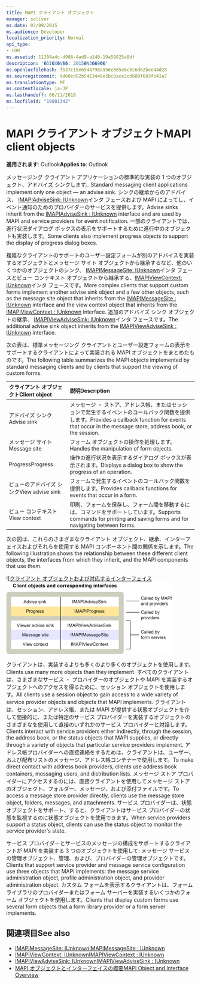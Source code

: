 ```yaml
---
title: MAPI クライアント オブジェクト
manager: soliver
ms.date: 03/09/2015
ms.audience: Developer
localization_priority: Normal
api_type:
- COM
ms.assetid: 11304a4c-d986-4ad9-a140-19a59825a8df
description: '�ŏI�X�V��: 2015�N3��9��'
ms.openlocfilehash: fb37c15e6544798a956e865e6c8c6d62bee44d28
ms.sourcegitcommit: 9d60cd82b5413446e5bc8ace2cd689f683fb41a7
ms.translationtype: MT
ms.contentlocale: ja-JP
ms.lasthandoff: 06/11/2018
ms.locfileid: "19801342"
---
```

# <a name="mapi-client-objects"></a><span data-ttu-id="e0e43-103">MAPI クライアント オブジェクト</span><span class="sxs-lookup"><span data-stu-id="e0e43-103">MAPI client objects</span></span>
  
<span data-ttu-id="e0e43-104">**適用されます**: Outlook</span><span class="sxs-lookup"><span data-stu-id="e0e43-104">**Applies to**: Outlook</span></span> 
  
<span data-ttu-id="e0e43-105">メッセージング クライアント アプリケーションの標準的な実装の 1 つのオブジェクト、アドバイズ シンクします。</span><span class="sxs-lookup"><span data-stu-id="e0e43-105">Standard messaging client applications implement only one object — an advise sink.</span></span> <span data-ttu-id="e0e43-106">シンクの継承からのアドバイス、 [IMAPIAdviseSink: IUnknown](imapiadvisesinkiunknown.md)インタ フェースおよび MAPI によってし、イベント通知のためのプロバイダーのサービスを提供します。</span><span class="sxs-lookup"><span data-stu-id="e0e43-106">Advise sinks inherit from the [IMAPIAdviseSink : IUnknown](imapiadvisesinkiunknown.md) interface and are used by MAPI and service providers for event notification.</span></span> <span data-ttu-id="e0e43-107">一部のクライアントでは、進行状況ダイアログ ボックスの表示をサポートするために進行中のオブジェクトも実装します。</span><span class="sxs-lookup"><span data-stu-id="e0e43-107">Some clients also implement progress objects to support the display of progress dialog boxes.</span></span> 
  
<span data-ttu-id="e0e43-108">複雑なクライアントのサポートのユーザー設定フォームが別のアドバイスを実装するオブジェクトとメッセージ サイト オブジェクトから継承するなど、他のいくつかのオブジェクトのシンク、 [IMAPIMessageSite: IUnknown](imapimessagesiteiunknown.md)インタ フェースとビュー コンテキスト オブジェクトから継承する、[IMAPIViewContext: IUnknown](imapiviewcontextiunknown.md)インタ フェースです。</span><span class="sxs-lookup"><span data-stu-id="e0e43-108">More complex clients that support custom forms implement another advise sink object and a few other objects, such as the message site object that inherits from the [IMAPIMessageSite : IUnknown](imapimessagesiteiunknown.md) interface and the view context object that inherits from the [IMAPIViewContext : IUnknown](imapiviewcontextiunknown.md) interface.</span></span> <span data-ttu-id="e0e43-109">追加のアドバイズ シンク オブジェクトの継承、 [IMAPIViewAdviseSink: IUnknown](imapiviewadvisesinkiunknown.md)インタ フェースです。</span><span class="sxs-lookup"><span data-stu-id="e0e43-109">The additional advise sink object inherits from the [IMAPIViewAdviseSink : IUnknown](imapiviewadvisesinkiunknown.md) interface.</span></span> 
  
<span data-ttu-id="e0e43-110">次の表は、標準メッセージング クライアントとユーザー設定フォームの表示をサポートするクライアントによって実装される MAPI オブジェクトをまとめたものです。</span><span class="sxs-lookup"><span data-stu-id="e0e43-110">The following table summarizes the MAPI objects implemented by standard messaging clients and by clients that support the viewing of custom forms.</span></span>
  
|<span data-ttu-id="e0e43-111">**クライアント オブジェクト**</span><span class="sxs-lookup"><span data-stu-id="e0e43-111">**Client object**</span></span>|<span data-ttu-id="e0e43-112">**説明**</span><span class="sxs-lookup"><span data-stu-id="e0e43-112">**Description**</span></span>|
|:-----|:-----|
|<span data-ttu-id="e0e43-113">アドバイズ シンク</span><span class="sxs-lookup"><span data-stu-id="e0e43-113">Advise sink</span></span>  <br/> |<span data-ttu-id="e0e43-114">メッセージ ・ ストア、アドレス帳、またはセッションで発生するイベントのコールバック関数を提供します。</span><span class="sxs-lookup"><span data-stu-id="e0e43-114">Provides a callback function for events that occur in the message store, address book, or the session.</span></span>  <br/> |
|<span data-ttu-id="e0e43-115">メッセージ サイト</span><span class="sxs-lookup"><span data-stu-id="e0e43-115">Message site</span></span>  <br/> |<span data-ttu-id="e0e43-116">フォーム オブジェクトの操作を処理します。</span><span class="sxs-lookup"><span data-stu-id="e0e43-116">Handles the manipulation of form objects.</span></span>  <br/> |
|<span data-ttu-id="e0e43-117">Progress</span><span class="sxs-lookup"><span data-stu-id="e0e43-117">Progress</span></span>  <br/> |<span data-ttu-id="e0e43-118">操作の進行状況を表示するダイアログ ボックスが表示されます。</span><span class="sxs-lookup"><span data-stu-id="e0e43-118">Displays a dialog box to show the progress of an operation.</span></span>  <br/> |
|<span data-ttu-id="e0e43-119">ビューのアドバイズ シンク</span><span class="sxs-lookup"><span data-stu-id="e0e43-119">View advise sink</span></span>  <br/> |<span data-ttu-id="e0e43-120">フォームで発生するイベントのコールバック関数を提供します。</span><span class="sxs-lookup"><span data-stu-id="e0e43-120">Provides callback functions for events that occur in a form.</span></span>  <br/> |
|<span data-ttu-id="e0e43-121">ビュー コンテキスト</span><span class="sxs-lookup"><span data-stu-id="e0e43-121">View context</span></span>  <br/> |<span data-ttu-id="e0e43-122">印刷、フォームを保存し、フォーム間を移動するには、コマンドをサポートしています。</span><span class="sxs-lookup"><span data-stu-id="e0e43-122">Supports commands for printing and saving forms and for navigating between forms.</span></span>  <br/> |
   
<span data-ttu-id="e0e43-123">次の図は、これらのさまざまなクライアント オブジェクト、継承、インターフェイスおよびそれらを使用する MAPI コンポーネント間の関係を示します。</span><span class="sxs-lookup"><span data-stu-id="e0e43-123">The following illustration shows the relationship between these different client objects, the interfaces from which they inherit, and the MAPI components that use them.</span></span> 
  
<span data-ttu-id="e0e43-124">![[クライアント オブジェクトおよび対応するインターフェイス](media/amapi_65.gif "[クライアント オブジェクトおよび対応するインターフェイス")</span><span class="sxs-lookup"><span data-stu-id="e0e43-124">![Client objects and corresponding interfaces](media/amapi_65.gif "Client objects and corresponding interfaces")</span></span>
  
<span data-ttu-id="e0e43-125">クライアントは、実装するよりも多くのより多くのオブジェクトを使用します。</span><span class="sxs-lookup"><span data-stu-id="e0e43-125">Clients use many more objects than they implement.</span></span> <span data-ttu-id="e0e43-126">すべてのクライアントは、さまざまなサービス ・ プロバイダーのオブジェクトや MAPI を実装するオブジェクトへのアクセスを得るために、セッション オブジェクトを使用します。</span><span class="sxs-lookup"><span data-stu-id="e0e43-126">All clients use a session object to gain access to a wide variety of service provider objects and objects that MAPI implements.</span></span> <span data-ttu-id="e0e43-127">クライアントは、セッション、アドレス帳、または MAPI が提供する状態オブジェクトを介して間接的に、または特定のサービス プロバイダーを実装するオブジェクトのさまざまなを使用して直接のいずれかのサービス プロバイダーと対話します。</span><span class="sxs-lookup"><span data-stu-id="e0e43-127">Clients interact with service providers either indirectly, through the session, the address book, or the status objects that MAPI supplies, or directly through a variety of objects that particular service providers implement.</span></span> <span data-ttu-id="e0e43-128">アドレス帳プロバイダーへの直接連絡をするためは、クライアントは、ユーザー、および配布リストのメッセージ、アドレス帳コンテナーで使用します。</span><span class="sxs-lookup"><span data-stu-id="e0e43-128">To make direct contact with address book providers, clients use address book containers, messaging users, and distribution lists.</span></span> <span data-ttu-id="e0e43-129">メッセージ ストア プロバイダーにアクセスするのには、直接クライアントを使用してメッセージ ストアのオブジェクト、フォルダー、メッセージ、および添付ファイルです。</span><span class="sxs-lookup"><span data-stu-id="e0e43-129">To access a message store provider directly, clients use the message store object, folders, messages, and attachments.</span></span> <span data-ttu-id="e0e43-130">サービス プロバイダーは、状態オブジェクトをサポート、すると、クライアントはサービス プロバイダーの状態を監視するのに状態オブジェクトを使用できます。</span><span class="sxs-lookup"><span data-stu-id="e0e43-130">When service providers support a status object, clients can use the status object to monitor the service provider's state.</span></span>
  
<span data-ttu-id="e0e43-131">サービス プロバイダーとサービスのメッセージの構成をサポートするクライアントが MAPI を実装する 3 つのオブジェクトを使用して: メッセージ サービスの管理オブジェクト、管理、および、プロバイダーの管理オブジェクトです。</span><span class="sxs-lookup"><span data-stu-id="e0e43-131">Clients that support service provider and message service configuration use three objects that MAPI implements: the message service administration object, profile administration object, and provider administration object.</span></span> <span data-ttu-id="e0e43-132">カスタム フォームを表示するクライアントは、フォーム ライブラリのプロバイダーまたはフォーム サーバーを実装するいくつかのフォーム オブジェクトを使用します。</span><span class="sxs-lookup"><span data-stu-id="e0e43-132">Clients that display custom forms use several form objects that a form library provider or a form server implements.</span></span>
  
## <a name="see-also"></a><span data-ttu-id="e0e43-133">関連項目</span><span class="sxs-lookup"><span data-stu-id="e0e43-133">See also</span></span>

- [<span data-ttu-id="e0e43-134">IMAPIMessageSite: IUnknown</span><span class="sxs-lookup"><span data-stu-id="e0e43-134">IMAPIMessageSite : IUnknown</span></span>](imapimessagesiteiunknown.md) 
- [<span data-ttu-id="e0e43-135">IMAPIViewContext: IUnknown</span><span class="sxs-lookup"><span data-stu-id="e0e43-135">IMAPIViewContext : IUnknown</span></span>](imapiviewcontextiunknown.md)  
- [<span data-ttu-id="e0e43-136">IMAPIViewAdviseSink: IUnknown</span><span class="sxs-lookup"><span data-stu-id="e0e43-136">IMAPIViewAdviseSink : IUnknown</span></span>](imapiviewadvisesinkiunknown.md)
- [<span data-ttu-id="e0e43-137">MAPI オブジェクトとインターフェイスの概要</span><span class="sxs-lookup"><span data-stu-id="e0e43-137">MAPI Object and Interface Overview</span></span>](mapi-object-and-interface-overview.md)

